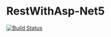 # RestWithAsp-Net5

[![Build Status](https://app.travis-ci.com/eduardochiamulera/RestWithAsp-Net5.svg?branch=master)](https://app.travis-ci.com/eduardochiamulera/RestWithAsp-Net5)